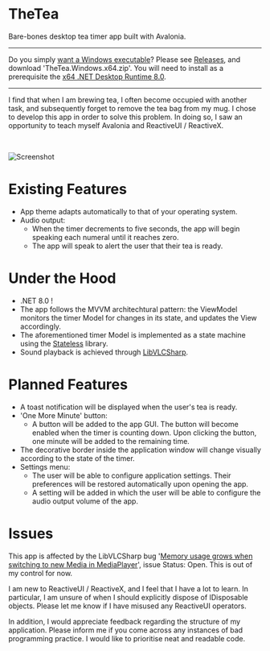 # TheTea
Bare-bones desktop tea timer app built with Avalonia.

---

Do you simply [want a Windows executable](https://old.reddit.com/r/github/comments/1at9br4/i_am_new_to_github_and_i_have_lots_to_say/?share_id=rjJKZS1aIO04c9zK5J3vL)? Please see [Releases](https://github.com/JosiahDanger/TheTea/releases/), and download 'TheTea.Windows.x64.zip'. You will need to install as a prerequisite the [x64 .NET Desktop Runtime 8.0](https://dotnet.microsoft.com/en-us/download/dotnet/8.0).

---

I find that when I am brewing tea, I often become occupied with another task, and subsequently forget to remove the tea bag from my mug. I chose to develop this app in order to solve this problem. In doing so, I saw an opportunity to teach myself Avalonia and ReactiveUI / ReactiveX.

&nbsp;

![Screenshot](https://github.com/user-attachments/assets/38713bc6-c537-41af-9405-e5a32b0e445b)

# Existing Features
- App theme adapts automatically to that of your operating system.
- Audio output:
  - When the timer decrements to five seconds, the app will begin speaking each numeral until it reaches zero.
  - The app will speak to alert the user that their tea is ready.

# Under the Hood
- .NET 8.0 !
- The app follows the MVVM architechtural pattern: the ViewModel monitors the timer Model for changes in its state, and updates the View accordingly.
- The aforementioned timer Model is implemented as a state machine using the [Stateless](https://github.com/dotnet-state-machine/stateless) library.
- Sound playback is achieved through [LibVLCSharp](https://github.com/videolan/libvlcsharp).

# Planned Features
- A toast notification will be displayed when the user's tea is ready.
- 'One More Minute' button:
  - A button will be added to the app GUI. The button will become enabled when the timer is counting down. Upon clicking the button, one minute will be added to the remaining time.
- The decorative border inside the application window will change visually according to the state of the timer.
- Settings menu:
  - The user will be able to configure application settings. Their preferences will be restored automatically upon opening the app.
  - A setting will be added in which the user will be able to configure the audio output volume of the app.

# Issues

This app is affected by the LibVLCSharp bug '[Memory usage grows when switching to new Media in MediaPlayer](https://code.videolan.org/videolan/LibVLCSharp/-/issues/442)', issue Status: Open. This is out of my control for now.

I am new to ReactiveUI / ReactiveX, and I feel that I have a lot to learn. In particular, I am unsure of when I should explicitly dispose of IDisposable objects. Please let me know if I have misused any ReactiveUI operators.

In addition, I would appreciate feedback regarding the structure of my application. Please inform me if you come across any instances of bad programming practice. I would like to prioritise neat and readable code.
